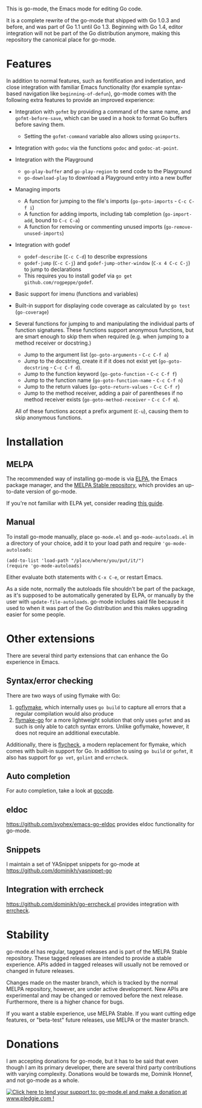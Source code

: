 This is go-mode, the Emacs mode for editing Go code.

It is a complete rewrite of the go-mode that shipped with Go 1.0.3 and
before, and was part of Go 1.1 until Go 1.3. Beginning with Go 1.4,
editor integration will not be part of the Go distribution anymore,
making this repository the canonical place for go-mode.


# Features

In addition to normal features, such as fontification and indentation,
and close integration with familiar Emacs functionality (for example
syntax-based navigation like `beginning-of-defun`), go-mode comes with
the following extra features to provide an improved experience:

- Integration with `gofmt` by providing a command of the same name,
  and `gofmt-before-save`, which can be used in a hook to format Go
  buffers before saving them.
  - Setting the `gofmt-command` variable also allows using
    `goimports`.
- Integration with `godoc` via the functions `godoc` and
  `godoc-at-point`.
- Integration with the Playground
  - `go-play-buffer` and `go-play-region` to send code to the
    Playground
  - `go-download-play` to download a Playground entry into a new
    buffer
- Managing imports
  - A function for jumping to the file's imports (`go-goto-imports` -
    `C-c C-f i`)
  - A function for adding imports, including tab completion
    (`go-import-add`, bound to `C-c C-a`)
  - A function for removing or commenting unused imports
    (`go-remove-unused-imports`)
- Integration with godef
  - `godef-describe` (`C-c C-d`) to describe expressions
  - `godef-jump` (`C-c C-j`) and `godef-jump-other-window` (`C-x 4 C-c
    C-j`) to jump to declarations
  - This requires you to install godef via `go get
  github.com/rogpeppe/godef`.
- Basic support for imenu (functions and variables)
- Built-in support for displaying code coverage as calculated by `go
  test` (`go-coverage`)
- Several functions for jumping to and manipulating the individual
  parts of function signatures. These functions support anonymous
  functions, but are smart enough to skip them when required (e.g.
  when jumping to a method receiver or docstring.)
  - Jump to the argument list (`go-goto-arguments` - `C-c C-f a`)
  - Jump to the docstring, create it if it does not exist yet
    (`go-goto-docstring` - `C-c C-f d`).
  - Jump to the function keyword (`go-goto-function` - `C-c C-f f`)
  - Jump to the function name (`go-goto-function-name` - `C-c C-f n`)
  - Jump to the return values (`go-goto-return-values` - `C-c C-f r`)
  - Jump to the method receiver, adding a pair of parentheses if no
    method receiver exists (`go-goto-method-receiver` - `C-c C-f m`).

  All of these functions accept a prefix argument (`C-u`), causing
  them to skip anonymous functions.

# Installation

## MELPA

The recommended way of installing go-mode is via
[ELPA](http://www.emacswiki.org/emacs/ELPA), the Emacs package
manager, and the
[MELPA Stable repository](http://emacsredux.com/blog/2014/05/16/melpa-stable/), which provides
an up-to-date version of go-mode.

If you're not familiar with ELPA yet, consider reading
[this guide](http://ergoemacs.org/emacs/emacs_package_system.html).

## Manual

To install go-mode manually, place `go-mode.el` and
`go-mode-autoloads.el` in a directory of your choice, add it to your
load path and require `'go-mode-autoloads`:

    (add-to-list 'load-path "/place/where/you/put/it/")
    (require 'go-mode-autoloads)

Either evaluate both statements with `C-x C-e`, or restart Emacs.

As a side note, normally the autoloads file shouldn't be part of the
package, as it's supposed to be automatically generated by ELPA, or
manually by the user with `update-file-autoloads`. go-mode includes
said file because it used to when it was part of the Go distribution
and this makes upgrading easier for some people.

# Other extensions

There are several third party extensions that can enhance the Go
experience in Emacs.

## Syntax/error checking

There are two ways of using flymake with Go:

1. [goflymake](https://github.com/dougm/goflymake), which internally
uses `go build` to capture all errors that a regular compilation would
also produce
2. [flymake-go](http://marmalade-repo.org/packages/flymake-go) for a
more lightweight solution that only uses `gofmt` and as such is only
able to catch syntax errors. Unlike goflymake, however, it does not
require an additional executable.

Additionally, there is
[flycheck](https://github.com/flycheck/flycheck), a modern replacement
for flymake, which comes with built-in support for Go. In addition to
using `go build` or `gofmt`, it also has support for `go vet`,
`golint` and `errcheck`.

## Auto completion

For auto completion, take a look at
[gocode](https://github.com/nsf/gocode).

## eldoc

https://github.com/syohex/emacs-go-eldoc provides eldoc functionality
for go-mode.

## Snippets

I maintain a set of YASnippet snippets for go-mode at
https://github.com/dominikh/yasnippet-go

## Integration with errcheck

https://github.com/dominikh/go-errcheck.el provides integration with
[errcheck](https://github.com/kisielk/errcheck).

# Stability

go-mode.el has regular, tagged releases and is part of the MELPA
Stable repository. These tagged releases are intended to provide a
stable experience. APIs added in tagged releases will usually not be
removed or changed in future releases.

Changes made on the master branch, which is tracked by the normal
MELPA repository, however, are under active development. New APIs are
experimental and may be changed or removed before the next release.
Furthermore, there is a higher chance for bugs.

If you want a stable experience, use MELPA Stable. If you want cutting
edge features, or "beta-test" future releases, use MELPA or the master
branch.

# Donations

I am accepting donations for go-mode, but it has to be said that even
though I am its primary developer, there are several third party
contributions with varying complexity. Donations would be towards me,
Dominik Honnef, and not go-mode as a whole.

<a href='http://www.pledgie.com/campaigns/21377'><img alt='Click here to lend your support to: go-mode.el and make a donation at www.pledgie.com !' src='http://www.pledgie.com/campaigns/21377.png?skin_name=chrome' border='0' /></a>
